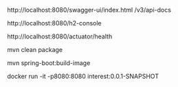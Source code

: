 http://localhost:8080/swagger-ui/index.html
  /v3/api-docs
  
http://localhost:8080/h2-console

http://localhost:8080/actuator/health

mvn clean package

mvn spring-boot:build-image

docker run -it -p8080:8080 interest:0.0.1-SNAPSHOT
